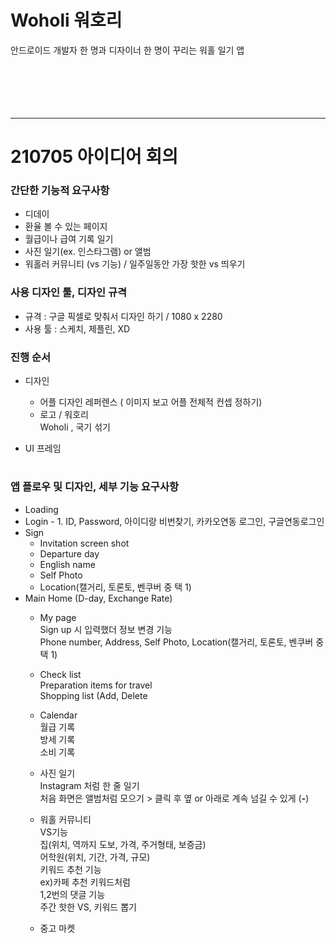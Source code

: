 # Woholi 워호리
안드로이드 개발자 한 명과 디자이너 한 명이 꾸리는 워홀 일기 앱
<br/>
<br/>
<br/>
<br/>
<br/>
<br/>


---
# 210705 아이디어 회의

### 간단한 기능적 요구사항
- 디데이
- 환율 볼 수 있는 페이지
- 월급이나 급여 기록 일기
- 사진 일기(ex. 인스타그램) or 앨범
- 워홀러 커뮤니티 (vs 기능) / 일주일동안 가장 핫한 vs 띄우기


### 사용 디자인 툴, 디자인 규격
- 규격 : 구글 픽셀로 맞춰서 디자인 하기 / 1080 x 2280
- 사용 툴 : 스케치, 제플린, XD

### 진행 순서
- 디자인
  - 어플 디자인 레퍼렌스 ( 이미지 보고 어플 전체적 컨셉 정하기)
  - 로고 / 워호리  
    Woholi , 국기 섞기
    
- UI 프레임
#
### 앱 플로우 및 디자인, 세부 기능 요구사항
- Loading  
- Login - 1. ID, Password, 아이디랑 비번찾기, 카카오연동 로그인, 구글연동로그인  
- Sign  
  - Invitation screen shot  
  - Departure day  
  - English name   
  - Self Photo   
  - Location(캘거리, 토론토, 벤쿠버 중 택 1)  
- Main Home (D-day, Exchange Rate)  
  - My page   
      Sign up 시 입력했더 정보 변경 기능  
      Phone number, Address, Self Photo, Location(캘거리, 토론토, 벤쿠버 중 택 1)  
  - Check list   
      Preparation items for travel  
      Shopping list (Add, Delete  

  - Calendar  
      월급 기록  
      방세 기록  
      소비 기록  

  - 사진 일기  
      Instagram 처럼 한 줄 일기   
      처음 화면은 앨범처럼 모으기  > 클릭 후 옆 or 아래로 계속 넘길 수 있게 (**-**)  

  - 워홀 커뮤니티  
      VS기능   
        집(위치, 역까지 도보, 가격, 주거형태, 보증금)    
        어학원(위치, 기간, 가격, 규모)  
      키워드 추천 기능   
        ex)카페 추천 키워드처럼  
      1,2번의 댓글 기능  
      주간 핫한 VS, 키워드 뽑기  

  - 중고 마켓  

